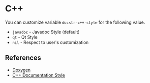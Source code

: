 # C++

You can customize variable `docstr-c++-style` for the following value.

* `javadoc` - Javadoc Style (default)
* `qt` - Qt Style
* `nil` - Respect to user's customization

## References

* [Doxygen](https://www.doxygen.nl/manual/docblocks.html)
* [C++ Documentation Style](https://doc.qt.io/qt-5/qtwritingstyle-cpp.html)
